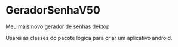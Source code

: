 # GeradorSenhaV50
Meu mais novo gerador de senhas dektop

Usarei as classes do pacote lógica para criar um aplicativo android.
